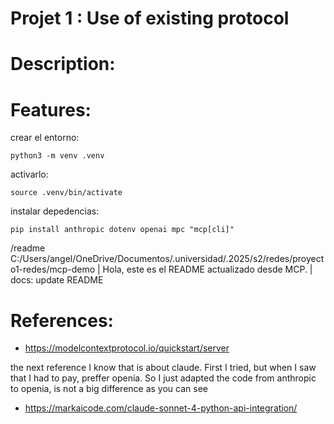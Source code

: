 # Projet 1 : Use of existing protocol

# Description:

# Features: 


crear el entorno:

```
python3 -m venv .venv
```

activarlo:

```
source .venv/bin/activate
```

instalar depedencias:

```
pip install anthropic dotenv openai mpc "mcp[cli]"
```

/readme C:/Users/angel/OneDrive/Documentos/.universidad/.2025/s2/redes/proyecto1-redes/mcp-demo | Hola, este es el README actualizado desde MCP. | docs: update README

# References: 
- https://modelcontextprotocol.io/quickstart/server

the next reference I know that is about claude. First I tried, but when I saw that I had to pay, preffer openia. So I just adapted the code from anthropic to openia, is not a big difference as you can see
- https://markaicode.com/claude-sonnet-4-python-api-integration/

